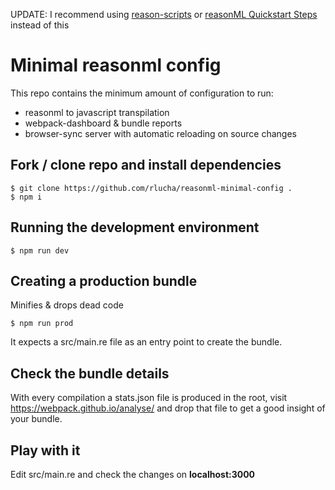 UPDATE: I recommend using [reason-scripts](https://github.com/reasonml-community/reason-scripts) or [reasonML Quickstart Steps](https://reasonml.github.io/guide/javascript/quickstart/) instead of this

# Minimal reasonml config

This repo contains the minimum amount of configuration to run:
* reasonml to javascript transpilation
* webpack-dashboard & bundle reports
* browser-sync server with automatic reloading on source changes

## Fork / clone repo and install dependencies
```
$ git clone https://github.com/rlucha/reasonml-minimal-config .
$ npm i
```

## Running the development environment
```
$ npm run dev
```

## Creating a production bundle
Minifies & drops dead code
```
$ npm run prod
```

It expects a src/main.re file as an entry point to create the bundle.

## Check the bundle details
With every compilation a stats.json file is produced in the root, visit https://webpack.github.io/analyse/ and drop that file to get a good insight of your bundle.

## Play with it
Edit src/main.re and check the changes on __localhost:3000__
